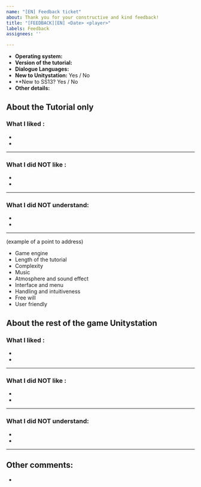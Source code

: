 ```yaml
---
name: "[EN] Feedback ticket"
about: Thank you for your constructive and kind feedback!
title: "[FEEDBACK][EN] <Date> <player>"
labels: Feedback
assignees: ''

---
```


- **Operating system:** 
- **Version of the tutorial:**
- **Dialogue Languages:**
- **New to Unitystation:** Yes / No
- **New to SS13? Yes / No
- **Other details:**

## About the Tutorial only
### What I liked :

  -
  -
  
---

### What I did NOT like :
  
  -
  -
  
---

### What I did NOT understand:
  
  -
  -
  
  ---

(example of a point to address) 
- Game engine
- Length of the tutorial
- Complexity
- Music
- Atmosphere and sound effect
- Interface and menu
- Handling and intuitiveness 
- Free will
- User friendly

## About the rest of the game Unitystation
### What I liked :

  -
  -
  
---

### What I did NOT like :
  
  -
  -
  
---

### What I did NOT understand:
  
  -
  -
  
  ---
  
  
## Other comments:
  -
